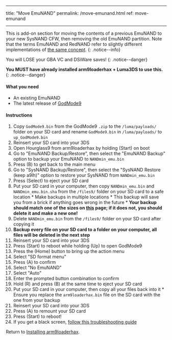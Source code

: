 * * *

title: "Move EmuNAND" permalink: /move-emunand.html ref: move-emunand

* * *

This is add-on section for moving the contents of a previous EmuNAND to your new SysNAND CFW, then removing the old EmuNAND partition. Note that the terms EmuNAND and RedNAND refer to slightly different implementations of [the same concept](http://3dbrew.org/wiki/NAND_Redirection). {: .notice--info}

You will LOSE your GBA VC and DSiWare saves! {: .notice--danger}

**You MUST have already installed arm9loaderhax + Luma3DS to use this.** {: .notice--danger}

#### What you need

* An existing EmuNAND
* The latest release of [GodMode9](https://github.com/d0k3/GodMode9/releases/latest)

#### Instructions

  1. Copy `GodMode9.bin` from the GodMode9 `.zip` to the `/luma/payloads/` folder on your SD card and rename `GodMode9.bin` in `/luma/payloads/` to `up_GodMode9.bin`
  2. Reinsert your SD card into your 3DS
  3. Open Hourglass9 from arm9loaderhax by holding (Start) on boot
  4. Go to "EmuNAND Backup/Restore", then select the "EmuNAND Backup" option to backup your EmuNAND to `NANDmin_emu.bin`
  5. Press (B) to get back to the main menu
  6. Go to "SysNAND Backup/Restore", then select the "SysNAND Restore (keep a9lh)" option to restore your SysNAND from `NANDmin_emu.bin`
  7. Press (Select) to eject your SD card
  8. Put your SD card in your computer, then copy `NANDmin_emu.bin` and `NANDmin_emu.bin.sha` from the `/files9/` folder on your SD card to a safe location 
    * Make backups in multiple locations
    * This backup will save you from a brick if anything goes wrong in the future
    * **Your backup should match one of the sizes on [this](nand-size) page; if it does not, you should delete it and make a new one!**
  9. Delete `NANDmin_emu.bin` from the `/files9/` folder on your SD card after copying it
 10. **Backup every file on your SD card to a folder on your computer, all files will be deleted in the next step**
 11. Reinsert your SD card into your 3DS
 12. Press (Start) to reboot while holding (Up) to open GodMode9
 13. Press the (Home) button to bring up the action menu
 14. Select "SD format menu"
 15. Press (A) to confirm
 16. Select "No EmuNAND"
 17. Select "Auto"
 18. Enter the prompted button combination to confirm
 19. Hold (R) and press (B) at the same time to eject your SD card
 20. Put your SD card in your computer, then copy all your files back into it 
    * Ensure you replace the `arm9loaderhax.bin` file on the SD card with the one from your backup
 21. Reinsert your SD card into your 3DS
 22. Press (A) to remount your SD card
 23. Press (Start) to reboot!
 24. If you get a black screen, [follow this troubleshooting guide](troubleshooting#ts_sys_down)

Return to [Installing arm9loaderhax](installing-arm9loaderhax).